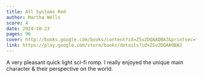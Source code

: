 ```yaml
---
title: All Systems Red
author: Martha Wells
score: 4
date: 2024-10-23
pages: 96
cover: http://books.google.com/books/content?id=ZSu2DQAAQBAJ&printsec=frontcover&img=1&zoom=1&source=gbs_api
link: https://play.google.com/store/books/details?id=ZSu2DQAAQBAJ
---
```

A very pleasant quick light sci-fi romp. I really enjoyed the unique main character & their perspective on the world.